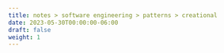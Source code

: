 ```yaml
---
title: notes > software engineering > patterns > creational
date: 2023-05-30T00:00:00-06:00
draft: false
weight: 1
---
```

